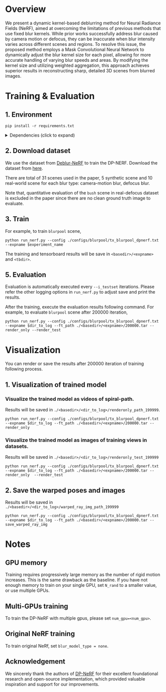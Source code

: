 # Overview

We present a dynamic kernel-based deblurring method for Neural Radiance Fields (NeRF), aimed at overcoming the limitations of previous methods that use fixed blur kernels. While prior works successfully address blur caused by camera motion or defocus, they can be inaccurate when blur intensity varies across different scenes and regions. To resolve this issue, the proposed method employs a Mask Convolutional Neural Network to dynamically adjust the blur kernel size for each pixel, allowing for more accurate handling of varying blur speeds and areas. By modifying the kernel size and utilizing weighted aggregation, this approach achieves superior results in reconstructing sharp, detailed 3D scenes from blurred images.

# Training & Evaluation

## 1. Environment
```
pip install -r requirements.txt
```
<details>
  <summary> Dependencies (click to expand) </summary>
  <li>numpy
  <li>scikit-image
  <li>torch>=1.8
  <li>torchvision>=0.9.1
  <li>imageio
  <li>imageio-ffmpeg
  <li>matplotlib
  <li>configargparse
  <li>tensorboardX>=2.0
  <li>opencv-python
  <li>einops
  <li>tensorboard
</details>


## 2. Download dataset
We use the dataset from [Deblur-NeRF](https://github.com/limacv/Deblur-NeRF) to train the DP-NERF. Download the dataset from [here](https://drive.google.com/drive/folders/1_TkpcJnw504ZOWmgVTD7vWqPdzbk9Wx_?usp=sharing). 

There are total of 31 scenes used in the paper, 5 synthetic scene and 10 real-world scene for each blur type: camera-motion blur, defocus blur.

Note that, quantitative evaluation of the `bush` scene in real-defocus dataset is excluded in the paper since there are no clean ground truth image to evaluate.

## 3. Train
For example, to train `blurpool` scene, 
```
python run_nerf.py --config ./configs/blurpool/tx_blurpool_dpnerf.txt --expname $experiment_name
```
The training and tensorboard results will be save in `<basedir>/<expname>` and `<tbdir>`.

## 5. Evaluation

Evaluation is automatically executed every `--i_testset` iterations.
Please refer the other logging options in `run_nerf.py` to adjust save and print the results.

After the training, execute the evaluation results following command.
For example, to evaluate `blurpool` scene after 200000 iteration,
```
python run_nerf.py --config ./configs/blurpool/tx_blurpool_dpnerf.txt --expname $dir_to_log --ft_path ./<basedir>/<expname>/200000.tar --render_only --render_test
```

# Visualization
You can render or save the results after 200000 iteration of training following process.

## 1. Visualization of trained model

### Visualize the trained model as videos of spiral-path.
Results will be saved in `./<basedir>/<dir_to_log>/renderonly_path_199999`.

```
python run_nerf.py --config ./configs/blurpool/tx_blurpool_dpnerf.txt --expname $dir_to_log --ft_path ./<basedir>/<expname>/200000.tar --render_only 
```

### Visualize the trained model as images of training views in datasets.
Results will be saved in `./<basedir>/<dir_to_log>/renderonly_test_199999`

```
python run_nerf.py --config ./configs/blurpool/tx_blurpool_dpnerf.txt --expname $dir_to_log --ft_path ./<basedir>/<expname>/200000.tar --render_only  --render_test
```

## 2. Save the warped poses and images

Results will be saved in `./<basedir>/<dir_to_log>/warped_ray_img_path_199999`

```
python run_nerf.py --config ./configs/blurpool/tx_blurpool_dpnerf.txt --expname $dir_to_log --ft_path ./<basedir>/<expname>/200000.tar --save_warped_ray_img
```

# Notes

## GPU memory 

Training requires progressively large memory as the number of rigid motion increases. 
This is the same drawback as the baseline.
If you have not enough memory to train on your single GPU, set `N_rand` to a smaller value, or use multiple GPUs.

## Multi-GPUs training

To train the DP-NeRF with multiple gpus, please set `num_gpu=<num_gpu>`.

## Original NeRF training

To train original NeRf, set `blur_model_type = none`.

## Acknowledgement

We sincerely thank the authors of [DP-NeRF](https://github.com/dogyoonlee/DP-NeRF) for their excellent foundational research and open-source implementation, which provided valuable inspiration and support for our improvements.
